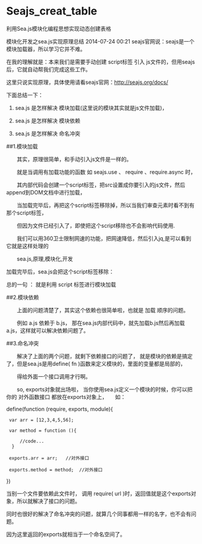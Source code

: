 # Seajs_creat_table
利用Sea.js模块化编程思想实现动态创建表格

模块化开发之sea.js实现原理总结
2014-07-24 00:21
seajs官网说：seajs是一个模块加载器，所以学习它并不难。

在我的理解就是：本来我们是需要手动创建 script标签 引入 js文件的，但用seajs后，它就自动帮我们完成这些工作。

 这里只说实现原理，具体使用请看seajs官网：http://seajs.org/docs/

下面总结一下：

1. sea.js 是怎样解决 模块加载(这里说的模块其实就是js文件加载)，

2. sea.js 是怎样解决 模块依赖

3. sea.js 是怎样解决 命名冲突

##1.模块加载

　　其实，原理很简单，和手动引入js文件是一样的。

　　就是当调用有加载功能的函数 如 seajs.use 、 require 、require.async 时，

　　其内部代码会创建一个script标签，把src设置成你要引入的js文件，然后append到DOM文档中进行加载，

　　当加载完毕后，再把这个script标签移除掉，所以当我们审查元素时看不到有那个script标签，

　　但因为文件已经引入了，即使把这个script移除也不会影响代码使用.

　　我们可以用360卫士限制网速的功能，把网速降低，然后引入jq,是可以看到它就是这样处理的

　　sea.js,原理,模块化,开发

加载完毕后，sea.js会把这个script标签移除：

总的一句 ： 就是利用 script 标签进行模块加载

##2.模块依赖

　　上面的问题清楚了，其实这个依赖也很简单啦，也就是 加载 顺序的问题。

　　例如 a.js 依赖于 b.js， 那在sea.js内部代码中，就先加载b.js然后再加载a.js，这样就可以解决依赖问题了。

##3.命名冲突

　　解决了上面的两个问题，就剩下依赖接口的问题了， 就是模块的依赖是搞定了，但是sea.js是用define( fn )函数来定义模块的，里面的变量都是局部的，

　　得给外面一个接口调用才行啊。

　　so,  exports对象就出场啦， 当你使用sea.js定义一个模块的时候，你可以把你的 对外函数接口 都放在exports对象上，　　如： 

 define(function (require, exports, module){

     var arr = [12,3,4,5,56];

     var method = function (){ 
     
         //code...
      }

     exports.arr = arr;   //对外接口

     exports.method = method;  //对外接口

 })

当别一个文件要依赖此文件时， 调用 require( url )时，返回值就是这个exports对象，所以就解决了接口的问题。

同时也很好的解决了命名冲突的问题，就算几个同事都用一样的名字，也不会有问题。

因为这里返回的exports就相当于一个命名空间了。
